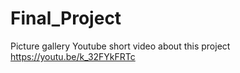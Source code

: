 # Final_Project
Picture gallery
Youtube short video about this project https://youtu.be/k_32FYkFRTc
